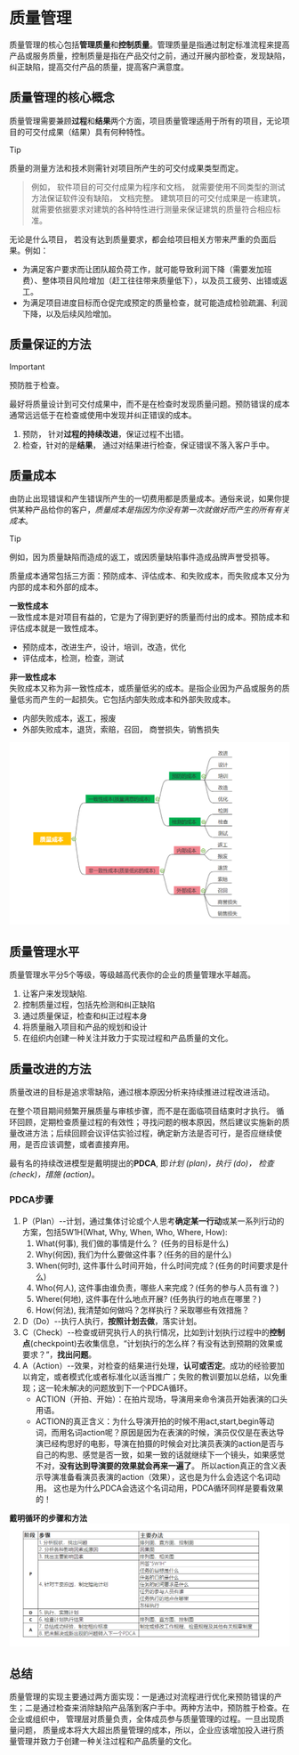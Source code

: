 # 质量管理

质量管理的核心包括**管理质量**和**控制质量**。管理质量是指通过制定标准流程来提高产品或服务质量，控制质量是指在产品交付之前，通过开展内部检查，发现缺陷，纠正缺陷，提高交付产品的质量，提高客户满意度。

## 质量管理的核心概念

质量管理需要兼顾**过程**和**结果**两个方面，项目质量管理适用于所有的项目，无论项目的可交付成果（结果）具有何种特性。

> [!TIP]
> 质量的测量方法和技术则需针对项目所产生的可交付成果类型而定。

> 例如， 软件项目的可交付成果为程序和文档， 就需要使用不同类型的测试方法保证软件没有缺陷， 文档完整。 建筑项目的可交付成果是一栋建筑，就需要依据要求对建筑的各种特性进行测量来保证建筑的质量符合相应标准。

无论是什么项目， 若没有达到质量要求，都会给项目相关方带来严重的负面后果。例如：
- 为满足客户要求而让团队超负荷工作，就可能导致利润下降（需要发加班费）、整体项目风险增加（赶工往往带来质量低下），以及员工疲劳、出错或返工。
- 为满足项目进度目标而仓促完成预定的质量检查，就可能造成检验疏漏、利润下降，以及后续风险增加。

## 质量保证的方法

> [!IMPORTANT]
> 预防胜于检查。

最好将质量设计到可交付成果中，而不是在检查时发现质量问题。预防错误的成本通常远远低于在检查或使用中发现并纠正错误的成本。

1. 预防， 针对**过程的持续改进**，保证过程不出错。
2. 检查，针对的是**结果**， 通过对结果进行检查，保证错误不落入客户手中。

## 质量成本

由防止出现错误和产生错误所产生的一切费用都是质量成本。通俗来说，如果你提供某种产品给你的客户，*质量成本是指因为你没有第一次就做好而产生的所有有关成本*。

> [!TIP]
> 例如，因为质量缺陷而造成的返工，或因质量缺陷事件造成品牌声誉受损等。

质量成本通常包括三方面：预防成本、评估成本、和失败成本，而失败成本又分为内部的成本和外部的成本。

**一致性成本**  
一致性成本是对项目有益的，它是为了得到更好的质量而付出的成本。预防成本和评估成本就是一致性成本。

* 预防成本，改进生产，设计，培训，改造，优化
* 评估成本，检测，检查，测试

**非一致性成本**  
失败成本又称为非一致性成本，或质量低劣的成本。是指企业因为产品或服务的质量低劣而产生的一起损失。它包括内部失败成本和外部失败成本。

* 内部失败成本，返工，报废
* 外部失败成本，退货，索赔，召回， 商誉损失，销售损失

[![质量成本概念](images/coq.PNG)](images/coq.PNG#lightbox)

## 质量管理水平

质量管理水平分5个等级，等级越高代表你的企业的质量管理水平越高。

1. 让客户来发现缺陷.
2. 控制质量过程，包括先检测和纠正缺陷
3. 通过质量保证，检查和纠正过程本身
4. 将质量融入项目和产品的规划和设计
5. 在组织内创建一种关注并致力于实现过程和产品质量的文化。

## 质量改进的方法
质量改进的目标是追求零缺陷，通过根本原因分析来持续推进过程改进活动。 

在整个项目期间频繁开展质量与审核步骤，而不是在面临项目结束时才执行。 循环回顾，定期检查质量过程的有效性；寻找问题的根本原因，然后建议实施新的质量改进方法；后续回顾会议评估实验过程，确定新方法是否可行，是否应继续使用，是否应该调整，或者直接弃用。

最有名的持续改进模型是戴明提出的**PDCA**, 即*计划 (plan)，执行 (do)， 检查 (check)，措施 (action)*。

### PDCA步骤

1. P（Plan）--计划，通过集体讨论或个人思考**确定某一行动**或某一系列行动的方案，包括5W1H(What, Why, When, Who, Where, How):
    1. What(何事), 我们做的事情是什么？ (任务的目标是什么)
    1. Why(何因), 我们为什么要做这件事？(任务的目的是什么)
    1. When(何时), 这件事什么时间开始，什么时间完成？(任务的时间要求是什么)
    1. Who(何人), 这件事由谁负责，哪些人来完成？(任务的参与人员有谁？)
    1. Where(何地), 这件事在什么地点开展? (任务执行的地点在哪里？)
    1. How(何法), 我清楚如何做吗？怎样执行？采取哪些有效措施？
1. D（Do）--执行人执行，**按照计划去做**，落实计划。
1. C（Check）--检查或研究执行人的执行情况，比如到计划执行过程中的**控制点**(checkpoint)去收集信息，“计划执行的怎么样？有没有达到预期的效果或要求？”，**找出问题**。
1. A（Action）--效果，对检查的结果进行处理，**认可或否定**。成功的经验要加以肯定，或者模式化或者标准化以适当推广；失败的教训要加以总结，以免重现；这一轮未解决的问题放到下一个PDCA循环。
    * ACTION（开拍、开始）：在拍片现场，导演用来命令演员开始表演的口头用语。
    * ACTION的真正含义：为什么导演开拍的时候不用act,start,begin等动词，而用名词action呢？原因是因为在表演的时候，演员仅仅是在表达导演已经构思好的电影，导演在拍摄的时候会对比演员表演的action是否与自己的构思、感觉是否一致，如果一致的话就继续下一个镜头，如果感觉不对，**没有达到导演要的效果就会再来一遍了**。
    所以action真正的含义表示导演准备看演员表演的action（效果），这也是为什么会选这个名词动用。
    这也是为什么PDCA会选这个名词动用，PDCA循环同样是要看效果的！

**戴明循环的步骤和方法**
[![戴明环步骤和方法](images/pdca.png)](images/pdca.png#lightbox)

## 总结

质量管理的实现主要通过两方面实现：一是通过对流程进行优化来预防错误的产生；二是通过检查来消除缺陷产品落到客户手中。两种方法中，预防胜于检查。在企业或组织中， 管理层对质量负责，全体成员参与质量管理的过程。一旦出现质量问题， 质量成本将大大超出质量管理的成本，所以，企业应该增加投入进行质量管理并致力于创建一种关注过程和产品质量的文化。